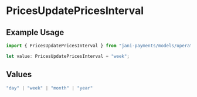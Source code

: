 # PricesUpdatePricesInterval

## Example Usage

```typescript
import { PricesUpdatePricesInterval } from "jani-payments/models/operations";

let value: PricesUpdatePricesInterval = "week";
```

## Values

```typescript
"day" | "week" | "month" | "year"
```